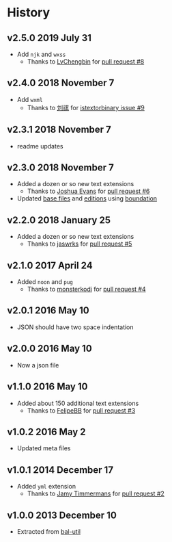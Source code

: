 # History

## v2.5.0 2019 July 31
- Add `njk` and `wxss`
    - Thanks to [LvChengbin](https://github.com/LvChengbin) for [pull request #8](https://github.com/bevry/textextensions/pull/8)

## v2.4.0 2018 November 7
- Add `wxml`
    - Thanks to [刘祺](https://github.com/gucong3000) for [istextorbinary issue #9](https://github.com/bevry/istextorbinary/issues/9)

## v2.3.1 2018 November 7
- readme updates

## v2.3.0 2018 November 7
- Added a dozen or so new text extensions
    - Thanks to [Joshua Evans](https://github.com/TheJoshuaEvans) for [pull request #6](https://github.com/bevry/textextensions/pull/6)
- Updated [base files](https://github.com/bevry/base) and [editions](https://github.com/bevry/editions) using [boundation](https://github.com/bevry/boundation)

## v2.2.0 2018 January 25
- Added a dozen or so new text extensions
    - Thanks to [jaswrks](https://github.com/jaswrks) for [pull request #5](https://github.com/bevry/textextensions/pull/5)

## v2.1.0 2017 April 24
- Added `noon` and `pug`
    - Thanks to [monsterkodi](https://github.com/monsterkodi) for [pull request #4](https://github.com/bevry/textextensions/pull/4)

## v2.0.1 2016 May 10
- JSON should have two space indentation

## v2.0.0 2016 May 10
- Now a json file

## v1.1.0 2016 May 10
- Added about 150 additional text extensions
    - Thanks to [FelipeBB](https://github.com/FelipeBB) for [pull request #3](https://github.com/bevry/textextensions/pull/3)

## v1.0.2 2016 May 2
- Updated meta files

## v1.0.1 2014 December 17
- Added `yml` extension
    - Thanks to [Jamy Timmermans](https://github.com/JamyDev) for [pull request #2](https://github.com/bevry/textextensions/pull/2)

## v1.0.0 2013 December 10
- Extracted from [bal-util](https://github.com/balupton/bal-util/blob/6501d51bc0244fce3781fc0150136f7493099237/src/lib/paths.coffee#L48-L79)
